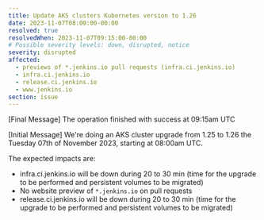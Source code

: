 ```yaml
---
title: Update AKS clusters Kubernetes version to 1.26
date: 2023-11-07T08:00:00-00:00
resolved: true
resolvedWhen: 2023-11-07T09:15:00-00:00
# Possible severity levels: down, disrupted, notice
severity: disrupted
affected:
  - previews of *.jenkins.io pull requests (infra.ci.jenkins.io)
  - infra.ci.jenkins.io
  - release.ci.jenkins.io
  - www.jenkins.io
section: issue
---
```


[Final Message]
The operation finished with success at 09:15am UTC

[Initial Message]
We're doing an AKS cluster upgrade from 1.25 to 1.26 the Tuesday 07th of November 2023, starting at 08:00am UTC.

The expected impacts are:

- infra.ci.jenkins.io will be down during 20 to 30 min (time for the upgrade to be performed and persistent volumes to be migrated)
- No website preview of `*.jenkins.io` on pull requests
- release.ci.jenkins.io will be down during 20 to 30 min (time for the upgrade to be performed and persistent volumes to be migrated)
